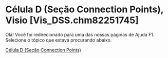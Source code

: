 
# Célula D (Seção Connection Points), Visio [Vis_DSS.chm82251745]

Olá! Você foi redirecionado para uma das nossas páginas de Ajuda F1. Selecione o tópico que estava procurando abaixo.

[Célula D (Seção Connection Points)](http://msdn.microsoft.com/library/28b18e8d-fecf-a798-813e-c1a310002244%28Office.15%29.aspx)
